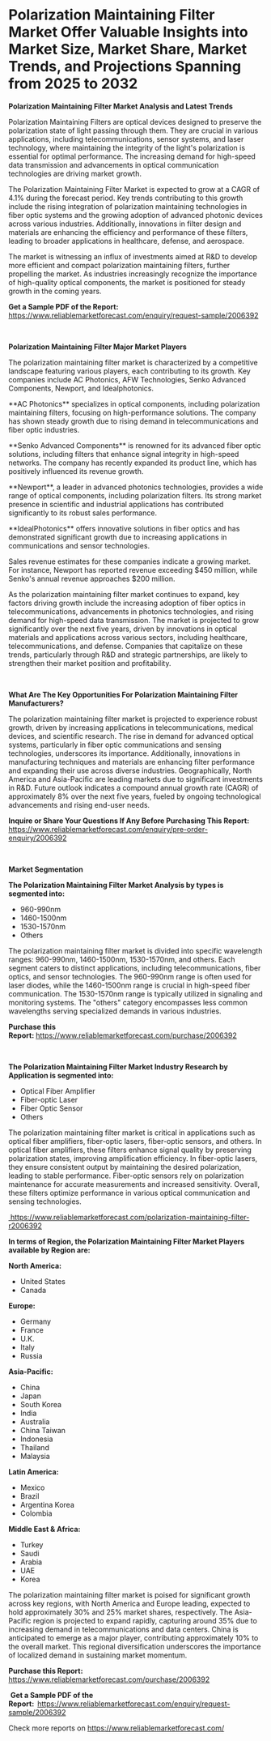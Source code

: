<p><h1>Polarization Maintaining Filter Market Offer Valuable Insights into Market Size, Market Share, Market Trends, and Projections Spanning from 2025 to 2032</h1></p><p><strong>Polarization Maintaining Filter Market Analysis and Latest Trends</strong></p>
<p><p>Polarization Maintaining Filters are optical devices designed to preserve the polarization state of light passing through them. They are crucial in various applications, including telecommunications, sensor systems, and laser technology, where maintaining the integrity of the light's polarization is essential for optimal performance. The increasing demand for high-speed data transmission and advancements in optical communication technologies are driving market growth.</p><p>The Polarization Maintaining Filter Market is expected to grow at a CAGR of 4.1% during the forecast period. Key trends contributing to this growth include the rising integration of polarization maintaining technologies in fiber optic systems and the growing adoption of advanced photonic devices across various industries. Additionally, innovations in filter design and materials are enhancing the efficiency and performance of these filters, leading to broader applications in healthcare, defense, and aerospace.</p><p>The market is witnessing an influx of investments aimed at R&D to develop more efficient and compact polarization maintaining filters, further propelling the market. As industries increasingly recognize the importance of high-quality optical components, the market is positioned for steady growth in the coming years.</p></p>
<p><strong>Get a Sample PDF of the Report:&nbsp;</strong> <a href="https://www.reliablemarketforecast.com/enquiry/request-sample/2006392?utm_campaign=2314&utm_medium=2&utm_source=Github&utm_content=ia&utm_term=02032025&utm_id=polarization-maintaining-filter">https://www.reliablemarketforecast.com/enquiry/request-sample/2006392</a></p>
<p>&nbsp;</p>
<p><strong>Polarization Maintaining Filter Major Market Players</strong></p>
<p><p>The polarization maintaining filter market is characterized by a competitive landscape featuring various players, each contributing to its growth. Key companies include AC Photonics, AFW Technologies, Senko Advanced Components, Newport, and Idealphotonics. </p><p>**AC Photonics** specializes in optical components, including polarization maintaining filters, focusing on high-performance solutions. The company has shown steady growth due to rising demand in telecommunications and fiber optic industries. </p><p>**Senko Advanced Components** is renowned for its advanced fiber optic solutions, including filters that enhance signal integrity in high-speed networks. The company has recently expanded its product line, which has positively influenced its revenue growth.</p><p>**Newport**, a leader in advanced photonics technologies, provides a wide range of optical components, including polarization filters. Its strong market presence in scientific and industrial applications has contributed significantly to its robust sales performance. </p><p>**IdealPhotonics** offers innovative solutions in fiber optics and has demonstrated significant growth due to increasing applications in communications and sensor technologies.</p><p>Sales revenue estimates for these companies indicate a growing market. For instance, Newport has reported revenue exceeding $450 million, while Senko's annual revenue approaches $200 million. </p><p>As the polarization maintaining filter market continues to expand, key factors driving growth include the increasing adoption of fiber optics in telecommunications, advancements in photonics technologies, and rising demand for high-speed data transmission. The market is projected to grow significantly over the next five years, driven by innovations in optical materials and applications across various sectors, including healthcare, telecommunications, and defense. Companies that capitalize on these trends, particularly through R&D and strategic partnerships, are likely to strengthen their market position and profitability.</p></p>
<p>&nbsp;</p>
<p><strong>What Are The Key Opportunities For Polarization Maintaining Filter Manufacturers?</strong></p>
<p><p>The polarization maintaining filter market is projected to experience robust growth, driven by increasing applications in telecommunications, medical devices, and scientific research. The rise in demand for advanced optical systems, particularly in fiber optic communications and sensing technologies, underscores its importance. Additionally, innovations in manufacturing techniques and materials are enhancing filter performance and expanding their use across diverse industries. Geographically, North America and Asia-Pacific are leading markets due to significant investments in R&D. Future outlook indicates a compound annual growth rate (CAGR) of approximately 8% over the next five years, fueled by ongoing technological advancements and rising end-user needs.</p></p>
<p><strong>Inquire or Share Your Questions If Any Before Purchasing This Report:</strong> <a href="https://www.reliablemarketforecast.com/enquiry/pre-order-enquiry/2006392?utm_campaign=2314&utm_medium=2&utm_source=Github&utm_content=ia&utm_term=02032025&utm_id=polarization-maintaining-filter">https://www.reliablemarketforecast.com/enquiry/pre-order-enquiry/2006392</a></p>
<p>&nbsp;</p>
<p><strong>Market Segmentation</strong></p>
<p><strong>The Polarization Maintaining Filter Market Analysis by types is segmented into:</strong></p>
<p><ul><li>960-990nm</li><li>1460-1500nm</li><li>1530-1570nm</li><li>Others</li></ul></p>
<p><p>The polarization maintaining filter market is divided into specific wavelength ranges: 960-990nm, 1460-1500nm, 1530-1570nm, and others. Each segment caters to distinct applications, including telecommunications, fiber optics, and sensor technologies. The 960-990nm range is often used for laser diodes, while the 1460-1500nm range is crucial in high-speed fiber communication. The 1530-1570nm range is typically utilized in signaling and monitoring systems. The "others" category encompasses less common wavelengths serving specialized demands in various industries.</p></p>
<p><strong>Purchase this Report:&nbsp;</strong><a href="https://www.reliablemarketforecast.com/purchase/2006392?utm_campaign=2314&utm_medium=2&utm_source=Github&utm_content=ia&utm_term=02032025&utm_id=polarization-maintaining-filter">https://www.reliablemarketforecast.com/purchase/2006392</a></p>
<p>&nbsp;</p>
<p><strong>The Polarization Maintaining Filter Market Industry Research by Application is segmented into:</strong></p>
<p><ul><li>Optical Fiber Amplifier</li><li>Fiber-optic Laser</li><li>Fiber Optic Sensor</li><li>Others</li></ul></p>
<p><p>The polarization maintaining filter market is critical in applications such as optical fiber amplifiers, fiber-optic lasers, fiber-optic sensors, and others. In optical fiber amplifiers, these filters enhance signal quality by preserving polarization states, improving amplification efficiency. In fiber-optic lasers, they ensure consistent output by maintaining the desired polarization, leading to stable performance. Fiber-optic sensors rely on polarization maintenance for accurate measurements and increased sensitivity. Overall, these filters optimize performance in various optical communication and sensing technologies.</p></p>
<p><a href="https://www.reliablemarketforecast.com/polarization-maintaining-filter-r2006392?utm_campaign=2314&utm_medium=2&utm_source=Github&utm_content=ia&utm_term=02032025&utm_id=polarization-maintaining-filter">&nbsp;https://www.reliablemarketforecast.com/polarization-maintaining-filter-r2006392</a></p>
<p><strong>In terms of Region, the Polarization Maintaining Filter Market Players available by Region are:</strong></p>
<p>
    <p> <strong> North America: </strong>
        <ul>
            <li>United States</li>
            <li>Canada</li>
        </ul>
        </p> 
    <p> <strong> Europe: </strong>
        <ul>
            <li>Germany</li>
            <li>France</li>
            <li>U.K.</li>
            <li>Italy</li>
            <li>Russia</li>
        </ul>
        </p> 
    <p> <strong> Asia-Pacific: </strong>
        <ul>
            <li>China</li>
            <li>Japan</li>
            <li>South Korea</li>
            <li>India</li>
            <li>Australia</li>
            <li>China Taiwan</li>
            <li>Indonesia</li>
            <li>Thailand</li>
            <li>Malaysia</li>
        </ul>
        </p> 
    <p> <strong> Latin America: </strong>
        <ul>
            <li>Mexico</li>
            <li>Brazil</li>
            <li>Argentina Korea</li>
            <li>Colombia</li>
        </ul>
        </p> 
    <p> <strong> Middle East & Africa: </strong>
        <ul>
            <li>Turkey</li>
            <li>Saudi</li>
            <li>Arabia</li>
            <li>UAE</li>
            <li>Korea</li>
        </ul>
    </p>
    </p>
<p><p>The polarization maintaining filter market is poised for significant growth across key regions, with North America and Europe leading, expected to hold approximately 30% and 25% market shares, respectively. The Asia-Pacific region is projected to expand rapidly, capturing around 35% due to increasing demand in telecommunications and data centers. China is anticipated to emerge as a major player, contributing approximately 10% to the overall market. This regional diversification underscores the importance of localized demand in sustaining market momentum.</p></p>
<p><strong>Purchase this Report: </strong><a href="https://www.reliablemarketforecast.com/purchase/2006392?utm_campaign=2314&utm_medium=2&utm_source=Github&utm_content=ia&utm_term=02032025&utm_id=polarization-maintaining-filter">https://www.reliablemarketforecast.com/purchase/2006392</a></p>
<p>&nbsp;<strong>Get a Sample PDF of the Report:&nbsp;&nbsp;</strong><a href="https://www.reliablemarketforecast.com/enquiry/request-sample/2006392?utm_campaign=2314&utm_medium=2&utm_source=Github&utm_content=ia&utm_term=02032025&utm_id=polarization-maintaining-filter">https://www.reliablemarketforecast.com/enquiry/request-sample/2006392</a></p>
<p><strong></strong></p>
<p>Check more reports on <a href="https://www.reliablemarketforecast.com/?utm_campaign=2314&utm_medium=2&utm_source=Github&utm_content=ia&utm_term=02032025&utm_id=polarization-maintaining-filter">https://www.reliablemarketforecast.com/</a></p>